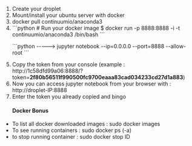 <ol>
  <li>Create your droplet</li>
<li>Mount/install your ubuntu server with docker</li>
  <li>docker pull continuumio/anaconda3</li>
  <li> ```python
    # Run your docker image
    $ docker run -p 8888:8888 -i -t continuumio/anaconda3 /bin/bash ```</li>
 <p> ```python
  -----> jupyter notebook --ip=0.0.0.0 --port=8888 --allow-root
  ```
  </p>
  <li>Copy the token from your console (example : http://1c58dfd99a06:8888/?token=<strong>2f80b56511f990500fc9700eaaa83cad034233cd27d1a883</strong>)</li>
  <li>Now you can access jupyter notebook from your browser with : http://droplet-IP:8888</li>
  <li>Enter the token you already copied and bingo </li>
  </ol>

<ul>
  <h4> Docker Bonus</h4>
  <li> To list all docker downloaded images : sudo docker images</li>
  <li> To see running containers : sudo docker ps (-a) </li>
  <li> to stop running container : sudo docker stop ID</li>
</ul>



 


